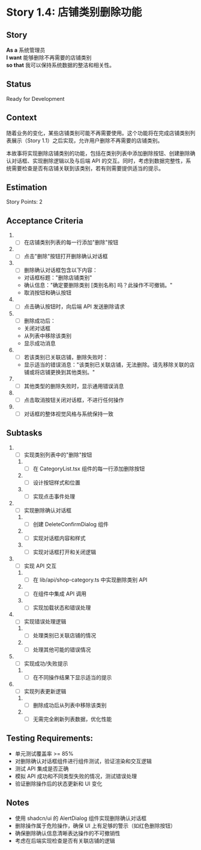 # Story 1.4: 店铺类别删除功能

## Story

**As a** 系统管理员  
**I want** 能够删除不再需要的店铺类别  
**so that** 我可以保持系统数据的整洁和相关性。

## Status

Ready for Development

## Context

随着业务的变化，某些店铺类别可能不再需要使用。这个功能将在完成店铺类别列表展示（Story 1.1）之后实现，允许用户删除不再需要的店铺类别。

本故事将实现删除店铺类别的功能，包括在类别列表中添加删除按钮、创建删除确认对话框、实现删除逻辑以及与后端 API 的交互。同时，考虑到数据完整性，系统需要检查是否有店铺关联到该类别，若有则需要提供适当的提示。

## Estimation

Story Points: 2

## Acceptance Criteria

1. - [ ] 在店铺类别列表的每一行添加"删除"按钮
2. - [ ] 点击"删除"按钮打开删除确认对话框
3. - [ ] 删除确认对话框包含以下内容：
   - 对话框标题："删除店铺类别"
   - 确认信息："确定要删除类别 [类别名称] 吗？此操作不可撤销。"
   - 取消按钮和确认按钮
4. - [ ] 点击确认按钮时，向后端 API 发送删除请求
5. - [ ] 删除成功后：
   - 关闭对话框
   - 从列表中移除该类别
   - 显示成功消息
6. - [ ] 若该类别已关联店铺，删除失败时：
   - 显示适当的错误消息："该类别已关联店铺，无法删除。请先移除关联的店铺或将店铺更换到其他类别。"
7. - [ ] 其他类型的删除失败时，显示通用错误消息
8. - [ ] 点击取消按钮关闭对话框，不进行任何操作
9. - [ ] 对话框的整体视觉风格与系统保持一致

## Subtasks

1. - [ ] 实现类别列表中的"删除"按钮
   1. - [ ] 在 CategoryList.tsx 组件的每一行添加删除按钮
   2. - [ ] 设计按钮样式和位置
   3. - [ ] 实现点击事件处理
2. - [ ] 实现删除确认对话框
   1. - [ ] 创建 DeleteConfirmDialog 组件
   2. - [ ] 实现对话框内容和样式
   3. - [ ] 实现对话框打开和关闭逻辑
3. - [ ] 实现 API 交互
   1. - [ ] 在 lib/api/shop-category.ts 中实现删除类别 API
   2. - [ ] 在组件中集成 API 调用
   3. - [ ] 实现加载状态和错误处理
4. - [ ] 实现错误处理逻辑
   1. - [ ] 处理类别已关联店铺的情况
   2. - [ ] 处理其他可能的错误情况
5. - [ ] 实现成功/失败提示
   1. - [ ] 在不同操作结果下显示适当的提示
6. - [ ] 实现列表更新逻辑
   1. - [ ] 删除成功后从列表中移除该类别
   2. - [ ] 无需完全刷新列表数据，优化性能

## Testing Requirements:

- 单元测试覆盖率 >= 85%
- 对删除确认对话框组件进行组件测试，验证渲染和交互逻辑
- 测试 API 集成是否正确
- 模拟 API 成功和不同类型失败的情况，测试错误处理
- 验证删除操作后的状态更新和 UI 变化

## Notes

- 使用 shadcn/ui 的 AlertDialog 组件实现删除确认对话框
- 删除操作属于危险操作，确保 UI 上有足够的警示（如红色删除按钮）
- 确保删除确认信息清晰表达操作的不可撤销性
- 考虑在后端实现检查是否有关联店铺的逻辑
